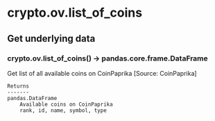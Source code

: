 # crypto.ov.list_of_coins

## Get underlying data 
### crypto.ov.list_of_coins() -> pandas.core.frame.DataFrame

Get list of all available coins on CoinPaprika  [Source: CoinPaprika]

    Returns
    -------
    pandas.DataFrame
        Available coins on CoinPaprika
        rank, id, name, symbol, type

